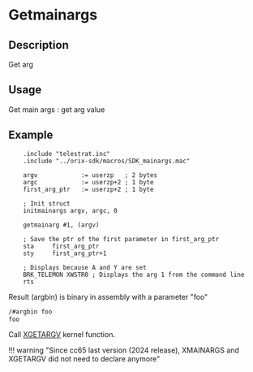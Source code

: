 # Getmainargs

## Description

Get arg

## Usage

Get main args : get arg value

## Example

```ca65
    .include "telestrat.inc"
    .include "../orix-sdk/macros/SDK_mainargs.mac"

    argv            := userzp   ; 2 bytes
    argc            := userzp+2 ; 1 byte
    first_arg_ptr   := userzp+2 ; 1 byte

    ; Init struct
    initmainargs argv, argc, 0

    getmainarg #1, (argv)

    ; Save the ptr of the first parameter in first_arg_ptr
    sta     first_arg_ptr
    sty     first_arg_ptr+1

    ; Displays because A and Y are set
    BRK_TELEMON XWSTR0 ; Displays the arg 1 from the command line
    rts
```

Result (argbin) is binary in assembly with a parameter "foo"

```bash
/#argbin foo
foo
```

Call [XGETARGV](../../../kernel/primitives/xgetargv) kernel function.

!!! warning "Since cc65 last version (2024 release), XMAINARGS and XGETARGV did not need to declare anymore"
